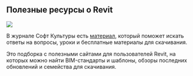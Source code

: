 ## Полезные ресурсы о Revit

![](/img/RFA_9/1647619899_PalaceunderMaintenance_IgaMazur_student_UniversityofAppliedArts-Vienna_IoA_studio-diazmoreno-garciagrinda_maintenance.jpg#rounded)

В журнале Софт Культуры есть [материал](https://softculture.cc/blog/entries/articles/poleznye-resursy-o-revit), который поможет искать ответы на вопросы, уроки и бесплатные материалы для скачивания.

Это подборка с полезными сайтами для пользователей Revit, на которых можно найти BIM-стандарты и шаблоны, обзоры последних обновлений и семейства для скачивания.
